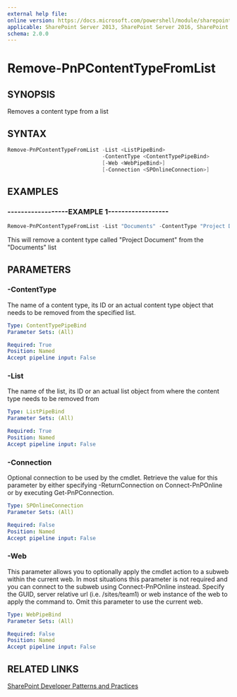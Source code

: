 ```yaml
---
external help file:
online version: https://docs.microsoft.com/powershell/module/sharepoint-pnp/remove-pnpcontenttypefromlist
applicable: SharePoint Server 2013, SharePoint Server 2016, SharePoint Server 2019, SharePoint Online
schema: 2.0.0
---
```

# Remove-PnPContentTypeFromList

## SYNOPSIS
Removes a content type from a list

## SYNTAX

```powershell
Remove-PnPContentTypeFromList -List <ListPipeBind>
                              -ContentType <ContentTypePipeBind>
                              [-Web <WebPipeBind>]
                              [-Connection <SPOnlineConnection>]
```

## EXAMPLES

### ------------------EXAMPLE 1------------------
```powershell
Remove-PnPContentTypeFromList -List "Documents" -ContentType "Project Document"
```

This will remove a content type called "Project Document" from the "Documents" list

## PARAMETERS

### -ContentType
The name of a content type, its ID or an actual content type object that needs to be removed from the specified list.

```yaml
Type: ContentTypePipeBind
Parameter Sets: (All)

Required: True
Position: Named
Accept pipeline input: False
```

### -List
The name of the list, its ID or an actual list object from where the content type needs to be removed from

```yaml
Type: ListPipeBind
Parameter Sets: (All)

Required: True
Position: Named
Accept pipeline input: False
```

### -Connection
Optional connection to be used by the cmdlet. Retrieve the value for this parameter by either specifying -ReturnConnection on Connect-PnPOnline or by executing Get-PnPConnection.

```yaml
Type: SPOnlineConnection
Parameter Sets: (All)

Required: False
Position: Named
Accept pipeline input: False
```

### -Web
This parameter allows you to optionally apply the cmdlet action to a subweb within the current web. In most situations this parameter is not required and you can connect to the subweb using Connect-PnPOnline instead. Specify the GUID, server relative url (i.e. /sites/team1) or web instance of the web to apply the command to. Omit this parameter to use the current web.

```yaml
Type: WebPipeBind
Parameter Sets: (All)

Required: False
Position: Named
Accept pipeline input: False
```

## RELATED LINKS

[SharePoint Developer Patterns and Practices](https://aka.ms/sppnp)
